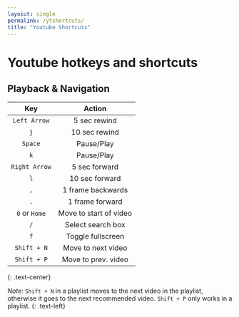 ```yaml
---
layoiut: single
permalink: /ytshortcuts/
title: "Youtube Shortcuts"
---
```


# Youtube hotkeys and shortcuts

## Playback & Navigation

| Key | Action |
| :---: | :---: |
|`Left Arrow` | 5 sec rewind|
|`j`|10 sec rewind|
|`Space`|Pause/Play|
|`k`|Pause/Play|
|`Right Arrow`|5 sec forward|
|`l`|10 sec forward|
|`,`|1 frame backwards|
|`.`|1 frame forward|
|`0` or `Home`|Move to start of video|
|`/`|Select search box|
|`f`|Toggle fullscreen|
|`Shift + N`|Move to next video|
|`Shift + P`|Move to prev. video|
{: .text-center}

*Note:* `Shift + N` in a playlist moves to the next video in the playlist,  
otherwise it goes to the next recommended video. `Shift + P` only works in a playlist.
{: .text-left}

